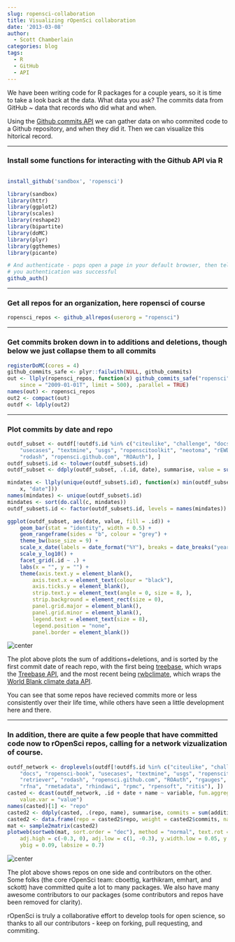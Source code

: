 ```yaml
---
slug: ropensci-collaboration
title: Visualizing rOpenSci collaboration
date: '2013-03-08'
author:
  - Scott Chamberlain
categories: blog
tags:
  - R
  - GitHub
  - API
---
```


We have been writing code for R packages for a couple years, so it is time to take a look back at the data. What data you ask? The commits data from GitHub ~ data that records who did what and when.

Using the [Github commits API](https://developer.github.com/v3/repos/commits/) we can gather data on who commited code to a Github repository, and when they did it. Then we can visualize this hitorical record.

***************

### Install some functions for interacting with the Github API via R

```r

install_github('sandbox', 'ropensci')

library(sandbox)
library(httr)
library(ggplot2)
library(scales)
library(reshape2)
library(bipartite)
library(doMC)
library(plyr)
library(ggthemes)
library(picante)

# And authenticate - pops open a page in your default browser, then tells
# you authentication was successful
github_auth()
```


***************

### Get all repos for an organization, here ropensci of course

```r
ropensci_repos <- github_allrepos(userorg = "ropensci")
```


***************

### Get commits broken down in to additions and deletions, though below we just collapse them to all commits

```r
registerDoMC(cores = 4)
github_commits_safe <- plyr::failwith(NULL, github_commits)
out <- llply(ropensci_repos, function(x) github_commits_safe("ropensci", x,
    since = "2009-01-01T", limit = 500), .parallel = TRUE)
names(out) <- ropensci_repos
out2 <- compact(out)
outdf <- ldply(out2)
```


***************

### Plot commits by date and repo

```r
outdf_subset <- outdf[!outdf$.id %in% c("citeulike", "challenge", "docs", "ropensci-book",
    "usecases", "textmine", "usgs", "ropenscitoolkit", "neotoma", "rEWDB", "rgauges",
    "rodash", "ropensci.github.com", "ROAuth"), ]
outdf_subset$.id <- tolower(outdf_subset$.id)
outdf_subset <- ddply(outdf_subset, .(.id, date), summarise, value = sum(value))

mindates <- llply(unique(outdf_subset$.id), function(x) min(outdf_subset[outdf_subset$.id ==
    x, "date"]))
names(mindates) <- unique(outdf_subset$.id)
mindates <- sort(do.call(c, mindates))
outdf_subset$.id <- factor(outdf_subset$.id, levels = names(mindates))

ggplot(outdf_subset, aes(date, value, fill = .id)) +
    geom_bar(stat = "identity", width = 0.5) +
    geom_rangeframe(sides = "b", colour = "grey") +
    theme_bw(base_size = 9) +
    scale_x_date(labels = date_format("%Y"), breaks = date_breaks("year")) +
    scale_y_log10() +
    facet_grid(.id ~ .) +
    labs(x = "", y = "") +
    theme(axis.text.y = element_blank(),
        axis.text.x = element_text(colour = "black"),
        axis.ticks.y = element_blank(),
        strip.text.y = element_text(angle = 0, size = 8, ),
        strip.background = element_rect(size = 0),
        panel.grid.major = element_blank(),
        panel.grid.minor = element_blank(),
        legend.text = element_text(size = 8),
        legend.position = "none",
        panel.border = element_blank())
```


![center](/assets/blog-images/commitsbydate.png)


The plot above plots the sum of additions+deletions, and is sorted by the first commit date of reach repo, with the first being [treebase](https://github.com/ropensci/treeBASE), which wraps the [Treebase API](https://treebase.org/treebase-web/urlAPI.html), and the most recent being [rwbclimate](https://github.com/ropensci/rWBclimate), which wraps the [World Blank climate data API](https://data.worldbank.org/developers/climate-data-api).

You can see that some repos have recieved commits more or less consistently over their life time, while others have seen a little development here and there.

***************

### In addition, there are quite a few people that have committed code now to rOpenSci repos, calling for a network vizualization of course.

```r
outdf_network <- droplevels(outdf[!outdf$.id %in% c("citeulike", "challenge",
    "docs", "ropensci-book", "usecases", "textmine", "usgs", "ropenscitoolkit",
    "retriever", "rodash", "ropensci.github.com", "ROAuth", "rgauges", "sandbox",
    "rfna", "rmetadata", "rhindawi", "rpmc", "rpensoft", "ritis"), ])
casted <- dcast(outdf_network, .id + date + name ~ variable, fun.aggregate = length,
    value.var = "value")
names(casted)[1] <- "repo"
casted2 <- ddply(casted, .(repo, name), summarise, commits = sum(additions))
casted2 <- data.frame(repo = casted2$repo, weight = casted2$commits, name = casted2$name)
mat <- sample2matrix(casted2)
plotweb(sortweb(mat, sort.order = "dec"), method = "normal", text.rot = 90,
    adj.high = c(-0.3, 0), adj.low = c(1, -0.3), y.width.low = 0.05, y.width.high = 0.05,
    ybig = 0.09, labsize = 0.7)
```

![center](/assets/blog-images/collabnetwork.png)


The plot above shows repos on one side and contributors on the other. Some folks (the core rOpenSci team: cboettig, karthikram, emhart, and sckott) have committed quite a lot to many packages. We also have many awesome contributors to our packages (some contributors and repos have been removed for clarity).

rOpenSci is truly a collaborative effort to develop tools for open science, so thanks to all our contributors - keep on forking, pull requesting, and commiting.
